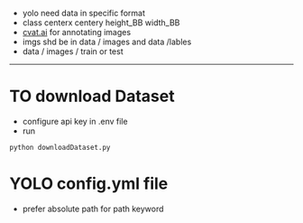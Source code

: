 - yolo need data in specific format
- class centerx centery height_BB width_BB
- [cvat.ai](https://www.cvat.ai/) for annotating images 
- imgs shd be in data / images and data /lables
- data / images / train or test             
---
# TO download Dataset
- configure api key in .env file
- run 
```bash
python downloadDataset.py
```

# YOLO config.yml file
- prefer absolute path for path keyword 
